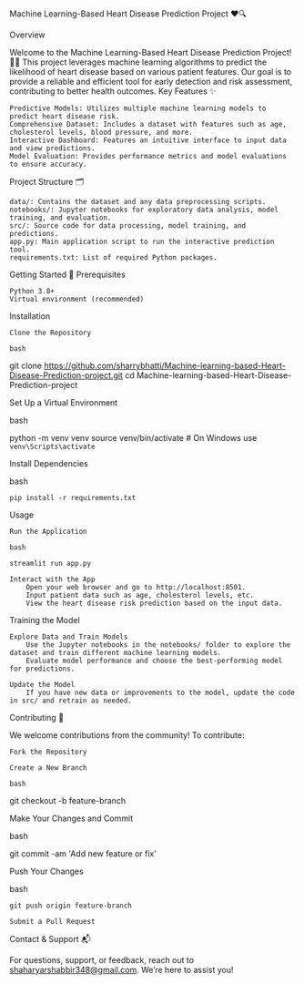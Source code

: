 Machine Learning-Based Heart Disease Prediction Project ❤️🔍


Overview

Welcome to the Machine Learning-Based Heart Disease Prediction Project! 🏥💡 This project leverages machine learning algorithms to predict the likelihood of heart disease based on various patient features. Our goal is to provide a reliable and efficient tool for early detection and risk assessment, contributing to better health outcomes.
Key Features ✨

    Predictive Models: Utilizes multiple machine learning models to predict heart disease risk.
    Comprehensive Dataset: Includes a dataset with features such as age, cholesterol levels, blood pressure, and more.
    Interactive Dashboard: Features an intuitive interface to input data and view predictions.
    Model Evaluation: Provides performance metrics and model evaluations to ensure accuracy.

Project Structure 🗂️

    data/: Contains the dataset and any data preprocessing scripts.
    notebooks/: Jupyter notebooks for exploratory data analysis, model training, and evaluation.
    src/: Source code for data processing, model training, and predictions.
    app.py: Main application script to run the interactive prediction tool.
    requirements.txt: List of required Python packages.

Getting Started 🚀
Prerequisites

    Python 3.8+
    Virtual environment (recommended)

Installation

    Clone the Repository

    bash

git clone https://github.com/sharrybhatti/Machine-learning-based-Heart-Disease-Prediction-project.git
cd Machine-learning-based-Heart-Disease-Prediction-project

Set Up a Virtual Environment

bash

python -m venv venv
source venv/bin/activate  # On Windows use `venv\Scripts\activate`

Install Dependencies

bash

    pip install -r requirements.txt

Usage

    Run the Application

    bash

    streamlit run app.py

    Interact with the App
        Open your web browser and go to http://localhost:8501.
        Input patient data such as age, cholesterol levels, etc.
        View the heart disease risk prediction based on the input data.

Training the Model

    Explore Data and Train Models
        Use the Jupyter notebooks in the notebooks/ folder to explore the dataset and train different machine learning models.
        Evaluate model performance and choose the best-performing model for predictions.

    Update the Model
        If you have new data or improvements to the model, update the code in src/ and retrain as needed.

Contributing 🤝

We welcome contributions from the community! To contribute:

    Fork the Repository

    Create a New Branch

    bash

git checkout -b feature-branch

Make Your Changes and Commit

bash

git commit -am 'Add new feature or fix'

Push Your Changes

bash

    git push origin feature-branch

    Submit a Pull Request


Contact & Support 📬

For questions, support, or feedback, reach out to shaharyarshabbir348@gmail.com. We’re here to assist you!
